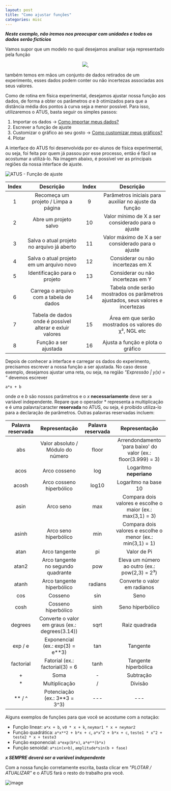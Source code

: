 ```yaml
---
layout: post
title: "Como ajustar funções"
categories: misc
---
```


***Neste exemplo, não iremos nos preocupar com unidades e todos os dados serão fictícios***

Vamos supor que um modelo no qual desejamos analisar seja representado pela função

<p align="center">
  <img src="https://user-images.githubusercontent.com/48266854/120723541-53897800-c4a8-11eb-8f0f-8478dc8ade20.png">,
</p>

também temos em mãos um conjunto de dados retirados de um experimento, esses dados podem conter ou não incertezas associadas aos seus valores.

Como de rotina em física experimental, desejamos ajustar nossa função aos dados, de forma a obter os parâmetros *a* e *b* otimizados para que a distância média dos pontos à curva seja a menor possível. Para isso, utilizaremos o ATUS, basta seguir os simples passos:

  1. Importar os dados -> [Como importar meus dados?](https://highelodevs.github.io/Analysis-Tool-for-Undergrad-Students/misc/2021/05/14/importacao-de-dados.html)
  2. Escrever a função de ajuste
  3. Customizar o gráfico ao seu gosto -> [Como customizar meus gráficos?](https://highelodevs.github.io/Analysis-Tool-for-Undergrad-Students/misc/2021/05/14/customizacao.html)
  4. Plotar

A interface do ATUS foi desenvolvida por ex-alunos de física experimental, ou seja, foi feita por quem já passou por esse processo, então é fácil se acostumar a utilizá-lo. Na imagem abaixo, é possível ver as principais regiões da nossa interface de ajuste.

![ATUS - Função de ajuste](https://user-images.githubusercontent.com/48266854/120725714-f5ab5f00-c4ac-11eb-958c-00c30b21bad4.png)

| Index         | Descrição     | Index | Descrição |
|:-------------:|:-------------:|:-----:|:---------:|
|      1        |Recomeça um projeto / Limpa a página|   9   |Parâmetros iniciais para auxiliar no ajuste da função|
|      2        |Abre um projeto salvo|  10   |Valor mínimo de X a ser considerado para o ajuste|
|      3        |Salva o atual projeto no arquivo já aberto|  11   |Valor máximo de X a ser considerado para o ajuste|
|      4        |Salva o atual projeto em um arquivo novo|  12   |Considerar ou não incertezas em X|
|      5        |Identificação para o projeto|  13   |Considerar ou não incertezas em Y|
|      6        |Carrega o arquivo com a tabela de dados|  14   |Tabela onde serão mostrados os parâmetros ajustados, seus valores e incertezas|
|      7        |Tabela de dados onde é possível alterar e exluir valores|  15   |Área em que serão mostrados os valores do χ², NGL etc |
|      8        |Função a ser ajustada|  16   |Ajusta a função e plota o gráfico|
  
Depois de conhecer a interface e carregar os dados do experimento, precisamos escrever a nossa função a ser ajustada. No caso desse exemplo, desejamos ajustar uma reta, ou seja, na região *"Expressão | y(x) = "* devemos escrever

```
a*x + b
```
onde *a* e *b* são nossos parâmetros e o *x* **necessariamente** deve ser a variável independente. Repare que o operador * representa a multiplicação e é uma palavra/caracter **reservada** no ATUS, ou seja, é proibido utiliza-lo para a declaração de parâmetros. Outras palavras reservadas incluem:

| Palavra reservada         | Representação     | Palavra reservada | Representação |
|:-------------:|:-------------:|:-----:|:---------:|
|      abs        |Valor absoluto / Módulo do número|   floor   |Arrendondamento 'para baixo' do valor (ex.: floor(3.999) = 3)|
|      acos        |Arco cosseno|  log   |Logarítmo **neperiano**|
|      acosh        |Arco cosseno hiperbólico|  log10   |Logarítmo na base 10|
|      asin        |Arco seno|  max   |Compara dois valores e escolhe o maior (ex.: max(3,1) = 3)|
|      asinh        |Arco seno hiperbólico|  min   |Compara dois valores e escolhe o menor (ex.: min(3,1) = 1)|
|      atan        |Arco tangente|  pi   |Valor de Pi|
|      atan2        |Arco tangente no segundo quadrante|  pow   |Eleva um número ao outro (ex.: pow(2,3) = 2³)|
|      atanh        |Arco tangente hiperbólico|  radians   |Converte o valor em radianos|
|      cos        |Cosseno|  sin   |Seno|
|      cosh        |Cosseno hiperbólico|  sinh   |Seno hiperbólico|
|      degrees        |Converte o valor em graus (ex.: degrees(3.14))|  sqrt   |Raiz quadrada|
|      exp / e        |Exponencial (ex.: exp(3) = e**3)|  tan   |Tangente|
|      factorial        |Fatorial (ex.: factorial(3) = 6|  tanh   |Tangente hiperbólica|
|      +        |Soma|  -   |Subtração|
|      *        |Multiplicação|  /   |Divisão|
|      ** / ^        |Potenciação (ex.: 3**3 = 3^3)|  ---   |---|

Alguns exemplos de funções para que você se acostume com a notação:

- Função linear: `a*x + b`, `v0 * x + k`, `neymar1 * x + neymar2`
- Função quadrática: `a*x**2 + b*x + c`, `a*x^2 + b*x + c`, `teste1 * x^2 + teste2 * x + teste3`
- Função exponencial: `a*exp(b*x)`, `a*e**(b*x)`
- Função senoidal: `a*sin(x+b)`, `amplitude*sin(b + fase)`

***x SEMPRE deverá ser a variável independente***

Com a nossa função corretamente escrita, basta clicar em *"PLOTAR / ATUALIZAR"* e o ATUS fará o resto do trabalho pra você.

![image](https://user-images.githubusercontent.com/48266854/120730670-6441ea00-c4b8-11eb-8dac-ef44438dec17.png)


